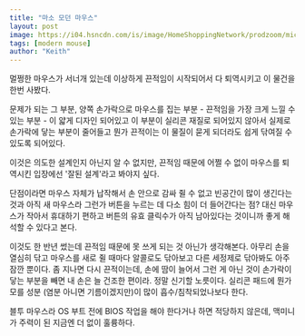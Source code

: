 ```yaml
---
title: "마소 모던 마우스"
layout: post
image: https://i04.hsncdn.com/is/image/HomeShoppingNetwork/prodzoom/microsoft-bluetooth-modern-mobile-mouse-in-pastel-blue-d-2020062612121191~9664645w.jpg
tags: [modern mouse]
author: "Keith"
---
```


멀쩡한 마우스가 서너개 있는데 이상하게 끈적임이 시작되어서 다 퇴역시키고 이 물건을 한번 사봤다.

문제가 되는 그 부분, 양쪽 손가락으로 마우스를 집는 부분 - 끈적임을 가장 크게 느낄 수 있는 부분 - 이 얇게 디자인 되어있고 이 부분이 실리콘 재질로 되어있지 않아서 실제로 손가락에 닿는 부분이 줄어들고 뭔가 끈적이는 이 물질이 묻게 되더라도 쉽게 닦여질 수 있도록 되어있다. 

이것은 의도한 설계인지 아닌지 알 수 없지만, 끈적임 때문에 어쩔 수 없이 마우스를 퇴역시킨 입장에선 '잘된 설계'라고 봐야지 싶다. 

단점이라면 마우스 자체가 납작해서 손 안으로 감싸 쥘 수 없고 빈공간이 많이 생긴다는 것과 아직 새 마우스라 그런가 버튼을 누르는 데 다소 힘이 더 들어간다는 점? 대신 마우스가 작아서 휴대하기 편하고 버튼의 유효 클릭수가 아직 남아있다는 것이니까 좋게 해석할 수 있다고 본다.

이것도 한 반년 썼는데 끈적임 때문에 못 쓰게 되는 것 아닌가 생각해본다. 아무리 손을 열심히 닦고 마우스를 새로 쥘 때마다 알콜로도 닦아보고 다른 세정제로 닦아봐도 아주 잠깐 뿐이다. 좀 지나면 다시 끈적이는데, 손에 땀이 늘어서 그런 게 아닌 것이 손가락이 닿는 부분을 빼면 내 손은 늘 건조한 편이라. 정말 신기할 노릇이다. 실리콘 패드에 뭔가 모를 성분 (염분 아니면 기름이겠지만)이 많이 흡수/침착되었나보다 한다.

블투 마우스라 OS 부트 전에 BIOS 작업을 해야 한다거나 하면 적당하지 않은데, 맥미니가 주력이 된 지금엔 더 없이 훌륭하다.
